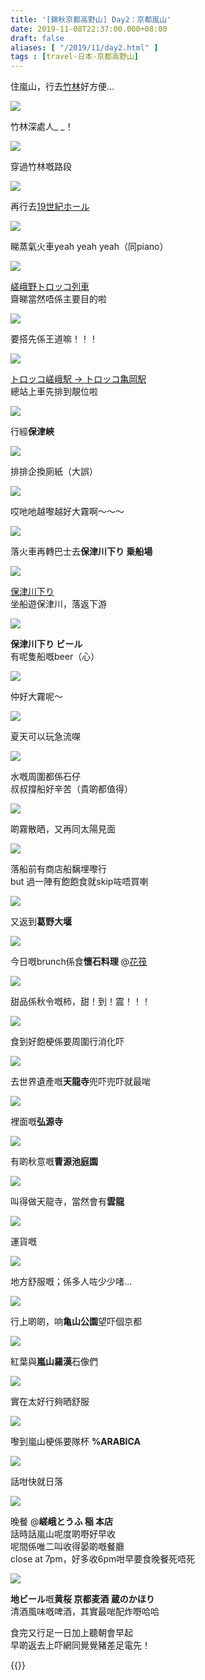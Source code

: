 ```yaml
---
title: '[錦秋京都高野山] Day2：京都嵐山'
date: 2019-11-08T22:37:00.000+08:00
draft: false
aliases: [ "/2019/11/day2.html" ]
tags : [travel-日本-京都高野山]
---
```


住嵐山，行去[竹林](https://hidie.net/kyotokoyasan2a/)好方便...  

![](/images/kyotokoyasan2a.jpg)

竹林深處人\_ \_！  

![](/images/kyotokoyasan2a7.jpg)

穿過竹林嘅路段  

![](/images/kyotokoyasan2b.jpg)

再行去[19世紀ホール](https://hidie.net/kyotokoyasan2b/)  

![](/images/kyotokoyasan2b7.jpg)

睇蒸氣火車yeah yeah yeah（同piano）  

![](/images/kyotokoyasan2c.jpg)

[嵯峨野トロッコ列車](https://hidie.net/kyotokoyasan2c/)  
齋睇當然唔係主要目的啦  

![](/images/kyotokoyasan2c3.jpg)

要搭先係王道嘛！！！  

![](/images/kyotokoyasan2d3.jpg)

[トロッコ嵯峨駅 → トロッコ亀岡駅](https://hidie.net/kyotokoyasan2d/)  
總站上車先排到靚位啦  

![](/images/kyotokoyasan2d7.jpg)

行經**保津峽**  

![](/images/kyotokoyasan2d8.jpg)

排排企換廁紙（大誤）  

![](/images/kyotokoyasan2d15.jpg)

哎吔吔越嚟越好大霧啊～～～  

![](/images/kyotokoyasan2d16.jpg)

落火車再轉巴士去**保津川下り 乗船場**  

![](/images/kyotokoyasan2e2.jpg)

[保津川下り](https://hidie.net/kyotokoyasan2e/)  
坐船遊保津川，落返下游  

![](/images/kyotokoyasan2e9.jpg)

**保津川下り ビール**  
有呢隻船嘅beer（心）  

![](/images/kyotokoyasan2e10.jpg)

仲好大霧呢～  

![](/images/kyotokoyasan2e11.jpg)

夏天可以玩急流㗎  

![](/images/kyotokoyasan2e12.jpg)

水嘅周圍都係石仔  
叔叔撐船好辛苦（貴啲都值得）  

![](/images/kyotokoyasan2e.jpg)

啲霧散晒，又再同太陽見面  

![](/images/kyotokoyasan2e30.jpg)

落船前有商店船黐埋嚟行  
but 過一陣有飽飽食就skip咗唔買喇  

![](/images/kyotokoyasan2e34.jpg)

又返到**葛野大堰**  

![](/images/kyotokoyasan2f.jpg)

今日嘅brunch係食**懷石料理** @[花筏](https://hidie.net/kyotokoyasan2f/)  

![](/images/kyotokoyasan2f12.jpg)

甜品係秋令嘅柿，甜！到！震！！！  

![](https://aphczw.ch.files.1drv.com/y4mUDMzvvdfTc1SjGJI8749aajnYdtTZejwj0o7xhWQN2S8Wsp3Z7sD4Xo55Z3-IOu6uo24pfOV6HUDQbl7cBwK89qJnafPT6uvNjsOmx4Y5t5v24e0ertfh0lXd0_ra3NAaUqRQ6voR4HX73G_x2gvy0_XRwHVZPJ8Jzz6FXrJNK9EAFkBC5g9KnhnhxK7jv9FvhjZfFQX9laA6V7bzHH-ow?width=660&height=371&cropmode=none)

食到好飽梗係要周圍行消化吓  

![](https://zphezw.ch.files.1drv.com/y4m1hxprGTgtJY2vDHR7BfttpbXpXcwnr-dhmdmV7IXkSlEutBC_g1XXsI2rgMLviiCoE46s9s12RTqmcxZR9ROjOuVsrd4h5H7jUEEmJuOGi5ikyhWQpI5Y8e3xTTsJX7e_DqlcZRHVSmo3aJlSuwNDal3DHge3lXxsyIR0BbGuU0FXl77JfNi-_VVrY8cFFVdFzKCCaVM9i7TKs9NaP3tXA?width=660&height=371&cropmode=none)

去世界遺產嘅**天龍寺**兜吓兜吓就最啱  

![](https://aphkzw.ch.files.1drv.com/y4mZrXesC0UkhDPeoRX2ifApn1o0G-dliKvQCDN4oCX175f3RRB6FTSn96kekEN_JTylnNxg2sl8-7uD7dTzJbc3P6Sf78Kj981Q7XxXMyr6-OOi4Ksuc-jpU21fzdXibMlhWnRZXMb95LVwKwKSY0rrjJEXE7O0HXtkfPQWmwsBqtgTSF3sZRt-FEaQ8zJLcFcKuaG4HFCtoLfeW17DuYZwA?width=660&height=371&cropmode=none)

裡面嘅**弘源寺**  

![](https://zuhgzw.ch.files.1drv.com/y4msBz7ZfKQqXqMHGO3UdLckyuHkpwLrL0F_M615l3BHtmOqPk9rmhdDQVd9RlCJE98PMTI9nmMnb83awgSBLDeRvCTOkYuLUCUuypHMspVWjXMK3niL2_NsjTalSw1eSpn80arezE952r7kHbQ95zpRPJLKz2c5gTV5zZBhqFEd3QohrH4ZaosMbps1dklynvwcLa6qoRNhgMMhE52DFnk8w?width=660&height=371&cropmode=none)

有啲秋意嘅**曹源池庭園**  

![](https://zphlzw.ch.files.1drv.com/y4mPmlahCMPtjaViBo6YiZZAL2PP-TjwhN5FsFaNA_PLkUO0AaejebCULPxalpK9fFu0u4VopwZ2MuZw8YNAm9HKMWlTQtYVEC5ZIGXlTN3aXex_sz8FUmLGWSIV7LMsx1i7cYfFfTJXBImUtLqU6qiYtapBfbyU4UpUEdi1o35H4gI5BXpilLMj3jD2IDQjZToxN8lwlcU-AgtoOAzZn4phQ?width=660&height=371&cropmode=none)

叫得做天龍寺，當然會有**雲龍**  

![](https://zohlfg.ch.files.1drv.com/y4mdBGKai5V7r8j6rxl4IOn4VoleEiyTQovZOWLQdMvGQhML1EXmrCoSHpp10oZjID0yqF8fozT6asbIXMF3yQvIWcI64SsPcfEDiO48SUe3K2RHoA_kCdq5NmeBinKGOypiyUSt7wlXiaZ-SfmFQY6BUe9iH8pJPNvnrheNWX6gZzulKf0QZs7TtSvMl0SQEBSI0xpJA6A9UFGAYow8pVxzg?width=660&height=371&cropmode=none)

運貨嘅  

![](https://zphkfg.ch.files.1drv.com/y4mPvRT6w26AmfhKha37oXqM_CseOfCHNc1r-R83iY0XVnnm4SWJBFQjcHaeNpdZk7kaSsmikvyWaSdwShxmK9c0gt-UxPCbB4wF429PvtSAzsD90hqMTI6zyUpjuMLXibQwx0fi2pL_NvJYTrn90KyG_pU-_d7sQNFgjy5_AS5q0hA29IzQhu1z395ntpUSm2cvEKVbQhWj36pUORrT-rLbg?width=660&height=371&cropmode=none)

地方舒服嘅；係多人咗少少啫...  

![](https://aogfiw.ch.files.1drv.com/y4myi-r-Dp_qkQO9kpqwqw_D_28UmQxWJOq2-UnKksQ50CAJLhSKvnp35W8QhKDFQy0wNvZsh9teGOsuNY6MsCXnDMdRXdXrjdcY1qAdGRJBHEC1ZFnyTk8IBs6dDG37Mp113HOlyneu6-cAocVilpQy-hnsko-DJajdBn3RJMtJGoImZL62ExUN8-PKtQXPAxg-dtdDwLoUpqDCMj2m8PFpw?width=660&height=371&cropmode=none)

行上啲啲，响**亀山公園**望吓個京都  

![](https://zojqig.ch.files.1drv.com/y4m5yRKmjr9nfU4FOwe510h74o0rjgaWcBMMS3cerGOYms6fLb-3_TBmKS9-PbH8bkcsWH7c4egXXKfNOdU1u-h6USW_-SZ4GI7z57FV6xcPsJCQwVgCuCE94tIdbOtS8IDurgzN2WQnaZsqA2c7mRtVnzxCAjohSW2OwTe2EX5kNZI5TPAEPwAgtPXHwMpmdWsN94U1fIeJ0hLNelPXaq6aw?width=660&height=371&cropmode=none)

紅葉與**嵐山羅漢**石像們  

![](https://zpjqig.ch.files.1drv.com/y4m8RLOoAfjPM1jZY1Vo3oH31TSxeo-ZxBVrEpZvmSBIBPVE3irOJx9dVDgHO5xX1sTtK91AhdB0qIvc8IXdAC0dZUZK05OoV9qXq2OQR2Xy760sd-AQVDuh52S7-9vX1M8w4vQiJbnpJO2oTR7_usn-IpKBLYhbNKFJiQYyrmxb5hqG_1QOQZghh04nWT7lf9fjQ6ZGHMDXoCAnuCntLUXiA?width=660&height=371&cropmode=none)

實在太好行夠晒舒服  

![](https://yogdiw.ch.files.1drv.com/y4mGWINlGFvRTiztjaPmTrQhF_bFrbr5F0e3mX1DI63jWG5YcdBzod-eULNV2XyMbqdHzdBSk9w4XBpUPx_oOw7-N_XSs9GmGBhYIiB6yotkQJLuOeY9O5kAEYGwCrmmsB6iMbVwkXLM8meWPfeJVWk1XyEG_tnVVFEfR5IPOSlBvdtmhEYrTXO7oMJWbF30959dTI9Q4_TERqbaOyDn4MxMA?width=371&height=660&cropmode=none)

嚟到嵐山梗係要隊杯 **%ARABICA**  

![](https://aogulq.ch.files.1drv.com/y4mPsN23TiNMxONNo52hfRZWjiGipZMltaJMJrSHBF8R6muuSqUWaChPe8xajZTCIDgBn5K7WLQzeYkWWRWvm-OeX5shUN0ZmtnDzTO4nHT-499470tkdw5AICdGMz_bRFyYwx_PFdOVDKfRLUoea-kRlwbFW-icbuZKZ8a2m5OnfOfU0MUFXk0Empvw6nZ7_7N0MkXWSr4ThIpEpHWljR1Cg?width=660&height=371&cropmode=none)

話咁快就日落  

![](https://aegulq.ch.files.1drv.com/y4mG9EWgqQqt6imYc6G9L7Ro6KnQGecKMGv8Tq9VB1BuGe8jSFt2IjxMTcTwKCXra-Iia3AL7v0m479uQYvaARHmBUCQBFeXCvFD2FDqMT-GwdBHwa2OQfZXB5COtgKxaZmluE3u04MU2raf8e6-eaVl6EUEqjakdIiU58kQm7qbfeS9pNJqXiuYcORpakGUrN_fREqZoI6s09oNabuQIWxIA?width=660&height=371&cropmode=none)

晚餐 @**嵯峨とうふ 稲 本店**  
話時話嵐山呢度啲嘢好早收  
呢間係唯二叫收得晏啲嘅餐廳  
close at 7pm，好多收6pm咁早要食晚餐死唔死  

![](https://aogzlq.ch.files.1drv.com/y4m2WWCt3ly6SmqXdh9jwE_CP3inE8EbSwMleAGjSAxu3mHUzMb1E8yZ6WUV90DAoX51dfYVjUpbcOLbzM_PlEZQIi85hwq4LYvLEwp92Z2SXfl-3NnI18cYp3Oiap5oKQAVfID9hQO7ClYouVPVi38Zll4yT9jDxLeYI7YI-_bMov9fuOOI5Gl5LDfAwZQHYH5RKi1JzyueEoZ0t9cx7wg9g?width=371&height=660&cropmode=none)

**地ビール**嘅**黄桜 京都麦酒 蔵のかほり**  
清酒風味嘅啤酒，其實最啱配炸嘢哈哈  
  
  
  
食完又行足一日加上聽朝會早起  
早啲返去上吓網同覺覺豬差足電先！  
  
  
{{<kyotokoyasan>}}  
